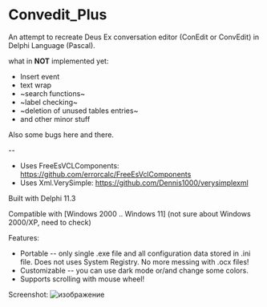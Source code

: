 # Convedit_Plus

An attempt to recreate Deus Ex conversation editor (ConEdit or ConvEdit) in Delphi Language (Pascal). 

what in __NOT__ implemented yet:
* Insert event
* text wrap
* ~search functions~
* ~label checking~
* ~deletion of unused tables entries~
* and other minor stuff
  
Also some bugs here and there. 

--

* Uses FreeEsVCLComponents: https://github.com/errorcalc/FreeEsVclComponents
* Uses Xml.VerySimple: https://github.com/Dennis1000/verysimplexml

Built with Delphi 11.3

Compatible with [Windows 2000 .. Windows 11]
(not sure about Windows 2000/XP, need to check)

Features:
* Portable -- only single .exe file and all configuration data stored in .ini file. Does not uses System Registry. No more messing with .ocx files! 
* Customizable -- you can use dark mode or/and change some colors.
* Supports scrolling with mouse wheel!

Screenshot:
![изображение](https://github.com/LoadLineCalibration/Convedit_Plus/assets/44388228/c2533a80-5c6d-4d1d-8109-4c3a704ac33c)

